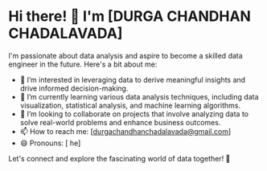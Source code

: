 # Hi there! 👋 I'm [DURGA CHANDHAN CHADALAVADA]

I'm passionate about data analysis and aspire to become a skilled data engineer in the future. Here's a bit about me:

- 👀 I’m interested in leveraging data to derive meaningful insights and drive informed decision-making.
- 🌱 I’m currently learning various data analysis techniques, including data visualization, statistical analysis, and machine learning algorithms.
- 💼 I’m looking to collaborate on projects that involve analyzing data to solve real-world problems and enhance business outcomes.
- 📫 How to reach me: [durgachandhanchadalavada@gmail.com]
- 😄 Pronouns: [ he]

Let's connect and explore the fascinating world of data together! 🚀

